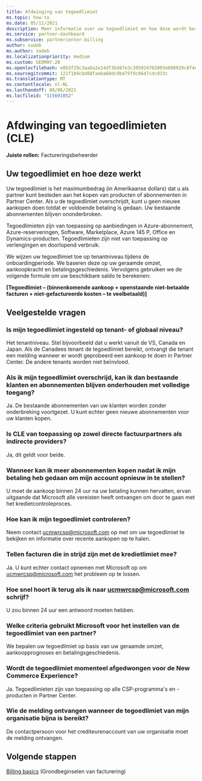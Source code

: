 ```yaml
---
title: Afdwinging van tegoedlimiet
ms.topic: how-to
ms.date: 05/11/2021
description: Meer informatie over uw tegoedlimiet en hoe deze wordt berekend. Bevat veelgestelde vragen.
ms.service: partner-dashboard
ms.subservice: partnercenter-billing
author: sodeb
ms.author: sodeb
ms.localizationpriority: medium
ms.custom: SEOMAY.20
ms.openlocfilehash: e0b3f29c3aa6a2e14df3bd87e3c395924702093e680929c8f4e433785d17e0cb
ms.sourcegitcommit: 121f1b9cbd88faeba60dc9b475f9c0647cdc933c
ms.translationtype: MT
ms.contentlocale: nl-NL
ms.lasthandoff: 08/06/2021
ms.locfileid: "115691052"
---
```

# <a name="credit-limit-enforcement-cle"></a>Afdwinging van tegoedlimieten (CLE)

**Juiste rollen:** Factureringsbeheerder

## <a name="your-credit-limit-and-how-it-works"></a>Uw tegoedlimiet en hoe deze werkt

Uw tegoedlimiet is het maximumbedrag (in Amerikaanse dollars) dat u als partner kunt besteden aan het kopen van producten of abonnementen in Partner Center. Als u de tegoedlimiet overschrijdt, kunt u geen nieuwe aankopen doen totdat er voldoende betaling is gedaan. Uw bestaande abonnementen blijven ononderbroken.

Tegoedlimieten zijn van toepassing op aanbiedingen in Azure-abonnement, Azure-reserveringen, Software, Marketplace, Azure 145 P, Office en Dynamics-producten. Tegoedlimieten zijn niet van toepassing op verlengingen en doorlopend verbruik.

We wijzen uw tegoedlimiet toe op tenantniveau tijdens de onboardingperiode. We baseren deze op uw geraamde omzet, aankoopkracht en betalingsgeschiedenis. Vervolgens gebruiken we de volgende formule om uw beschikbare saldo te berekenen:

**[Tegoedlimiet – (binnenkomende aankoop + openstaande niet-betaalde facturen + niet-gefactureerde kosten – te veelbetaald)]**

## <a name="frequently-asked-questions"></a>Veelgestelde vragen

### <a name="is-my-credit-limit-set-at-the-tenant-or-global-level"></a>Is mijn tegoedlimiet ingesteld op tenant- of globaal niveau?

Het tenantniveau. Stel bijvoorbeeld dat u werkt vanuit de VS, Canada en Japan. Als de Canadees tenant de tegoedlimiet bereikt, ontvangt die tenant een melding wanneer er wordt geprobeerd een aankoop te doen in Partner Center. De andere tenants worden niet beïnvloed. 

### <a name="if-i-exceed-my-credit-limit-can-i-continue-servicing-existing-customers-and-subscriptions-with-full-access"></a>Als ik mijn tegoedlimiet overschrijd, kan ik dan bestaande klanten en abonnementen blijven onderhouden met volledige toegang?

Ja. De bestaande abonnementen van uw klanten worden zonder onderbreking voortgezet. U kunt echter geen nieuwe abonnementen voor uw klanten kopen.

### <a name="does-cle-apply-to-both-direct-bill-partners-and-indirect-providers"></a>Is CLE van toepassing op zowel directe factuurpartners als indirecte providers?

Ja, dit geldt voor beide.

### <a name="after-i-submit-my-payment-to-reinstate-my-account-when-can-i-purchase-more-subscriptions"></a>Wanneer kan ik meer abonnementen kopen nadat ik mijn betaling heb gedaan om mijn account opnieuw in te stellen? 

U moet de aankoop binnen 24 uur na uw betaling kunnen hervatten, ervan uitgaande dat Microsoft alle vereisten heeft ontvangen om door te gaan met het kredietcontroleproces.

### <a name="how-can-i-check-my-credit-limit"></a>Hoe kan ik mijn tegoedlimiet controleren?

Neem contact [ucmwrcsp@microsoft.com](mailto:ucmwrcsp@microsoft.com) op met om uw tegoedlimiet te bekijken en informatie over recente aankopen op te halen.

### <a name="do-invoices-that-are-in-dispute-count-against-the-credit-limit"></a>Tellen facturen die in strijd zijn met de kredietlimiet mee?

Ja. U kunt echter contact opnemen met Microsoft op om [ucmwrcsp@microsoft.com](mailto:ucmwrcsp@microsoft.com) het probleem op te lossen.

### <a name="how-soon-will-i-hear-back-if-i-write-to-ucmwrcspmicrosoftcom"></a>Hoe snel hoort ik terug als ik naar ucmwrcsp@microsoft.com schrijf?

U zou binnen 24 uur een antwoord moeten hebben. 

### <a name="what-criteria-does-microsoft-use-for-setting-a-partners-credit-limit"></a>Welke criteria gebruikt Microsoft voor het instellen van de tegoedlimiet van een partner?

We bepalen uw tegoedlimiet op basis van uw geraamde omzet, aankoopprognoses en betalingsgeschiedenis.

### <a name="is-the-credit-limit-currently-enforced-on-the-new-commerce-experience"></a>Wordt de tegoedlimiet momenteel afgedwongen voor de New Commerce Experience?

Ja. Tegoedlimieten zijn van toepassing op alle CSP-programma's en -producten in Partner Center.

### <a name="who-will-receive-the-notification-when-my-organization-is-nearing-its-credit-limit"></a>Wie de melding ontvangen wanneer de tegoedlimiet van mijn organisatie bijna is bereikt?

De contactpersoon voor het crediteurenaccount van uw organisatie moet de melding ontvangen.

## <a name="next-steps"></a>Volgende stappen

[Billing basics](./billing-basics.md) (Grondbeginselen van facturering)
